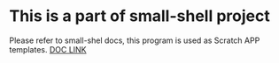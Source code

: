 # This is a part of small-shell project
Please refer to small-shel docs, this program is used as Scratch APP templates.
 [DOC LINK](https://small-shell.org/app_shell_scratch/) 

